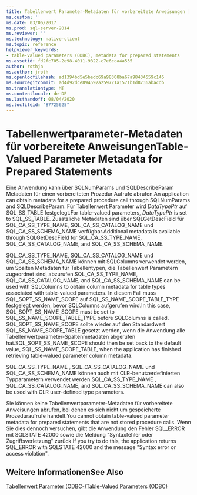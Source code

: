 ```yaml
---
title: Tabellenwert Parameter-Metadaten für vorbereitete Anweisungen | Microsoft-Dokumentation
ms.custom: ''
ms.date: 03/06/2017
ms.prod: sql-server-2014
ms.reviewer: ''
ms.technology: native-client
ms.topic: reference
helpviewer_keywords:
- table-valued parameters (ODBC), metadata for prepared statements
ms.assetid: fd2fc705-2e98-4011-9822-c7e6cca4a535
author: rothja
ms.author: jroth
ms.openlocfilehash: ad1394bd5e5bedc69a98308ba67a98434559c146
ms.sourcegitcommit: ad4d92dce894592a259721a1571b1d8736abacdb
ms.translationtype: MT
ms.contentlocale: de-DE
ms.lasthandoff: 08/04/2020
ms.locfileid: "87725625"
---
```

# <a name="table-valued-parameter-metadata-for-prepared-statements"></a><span data-ttu-id="b999e-102">Tabellenwertparameter-Metadaten für vorbereitete Anweisungen</span><span class="sxs-lookup"><span data-stu-id="b999e-102">Table-Valued Parameter Metadata for Prepared Statements</span></span>
  <span data-ttu-id="b999e-103">Eine Anwendung kann über SQLNumParams und SQLDescribeParam Metadaten für einen vorbereiteten Prozedur Aufrufe abrufen.</span><span class="sxs-lookup"><span data-stu-id="b999e-103">An application can obtain metadata for a prepared procedure call through SQLNumParams and SQLDescribeParam.</span></span> <span data-ttu-id="b999e-104">Für Tabellenwert Parameter wird *DataTypePtr* auf SQL_SS_TABLE festgelegt.</span><span class="sxs-lookup"><span data-stu-id="b999e-104">For table-valued parameters, *DataTypePtr* is set to SQL_SS_TABLE.</span></span> <span data-ttu-id="b999e-105">Zusätzliche Metadaten sind über SQLGetDescField für SQL_CA_SS_TYPE_NAME, SQL_CA_SS_CATALOG_NAME und SQL_CA_SS_SCHEMA_NAME verfügbar.</span><span class="sxs-lookup"><span data-stu-id="b999e-105">Additional metadata is available through SQLGetDescField for SQL_CA_SS_TYPE_NAME, SQL_CA_SS_CATALOG_NAME, and SQL_CA_SS_SCHEMA_NAME.</span></span>  
  
 <span data-ttu-id="b999e-106">SQL_CA_SS_TYPE_NAME, SQL_CA_SS_CATALOG_NAME und SQL_CA_SS_SCHEMA_NAME können mit SQLColumns verwendet werden, um Spalten Metadaten für Tabellentypen, die Tabellenwert Parametern zugeordnet sind, abzurufen.</span><span class="sxs-lookup"><span data-stu-id="b999e-106">SQL_CA_SS_TYPE_NAME, SQL_CA_SS_CATALOG_NAME, and SQL_CA_SS_SCHEMA_NAME can be used with SQLColumns to obtain column metadata for table types associated with table-valued parameters.</span></span> <span data-ttu-id="b999e-107">In diesem Fall muss SQL_SOPT_SS_NAME_SCOPE auf SQL_SS_NAME_SCOPE_TABLE_TYPE festgelegt werden, bevor SQLColumns aufgerufen wird.</span><span class="sxs-lookup"><span data-stu-id="b999e-107">In this case, SQL_SOPT_SS_NAME_SCOPE must be set to SQL_SS_NAME_SCOPE_TABLE_TYPE before SQLColumns is called.</span></span> <span data-ttu-id="b999e-108">SQL_SOPT_SS_NAME_SCOPE sollte wieder auf den Standardwert SQL_SS_NAME_SCOPE_TABLE gesetzt werden, wenn die Anwendung alle Tabellenwertparameter-Spaltenmetadaten abgerufen hat.</span><span class="sxs-lookup"><span data-stu-id="b999e-108">SQL_SOPT_SS_NAME_SCOPE should then be set back to the default value, SQL_SS_NAME_SCOPE_TABLE, when the application has finished retrieving table-valued parameter column metadata.</span></span>  
  
 <span data-ttu-id="b999e-109">SQL_CA_SS_TYPE_NAME , SQL_CA_SS_CATALOG_NAME und SQL_CA_SS_SCHEMA_NAME können auch mit CLR-benutzerdefinierten Typparametern verwendet werden.</span><span class="sxs-lookup"><span data-stu-id="b999e-109">SQL_CA_SS_TYPE_NAME , SQL_CA_SS_CATALOG_NAME, and SQL_CA_SS_SCHEMA_NAME can also be used with CLR user-defined type parameters.</span></span>  
  
 <span data-ttu-id="b999e-110">Sie können keine Tabellenwertparameter-Metadaten für vorbereitete Anweisungen abrufen, bei denen es sich nicht um gespeicherte Prozeduraufrufe handelt.</span><span class="sxs-lookup"><span data-stu-id="b999e-110">You cannot obtain table-valued parameter metadata for prepared statements that are not stored procedure calls.</span></span> <span data-ttu-id="b999e-111">Wenn Sie dies dennoch versuchen, gibt die Anwendung den Fehler SQL_ERROR mit SQLSTATE 42000 sowie die Meldung "Syntaxfehler oder Zugriffsverletzung" zurück.</span><span class="sxs-lookup"><span data-stu-id="b999e-111">If you try to do this, the application returns SQL_ERROR with SQLSTATE 42000 and the message "Syntax error or access violation".</span></span>  
  
## <a name="see-also"></a><span data-ttu-id="b999e-112">Weitere Informationen</span><span class="sxs-lookup"><span data-stu-id="b999e-112">See Also</span></span>  
 [<span data-ttu-id="b999e-113">Tabellenwert Parameter &#40;ODBC-&#41;</span><span class="sxs-lookup"><span data-stu-id="b999e-113">Table-Valued Parameters &#40;ODBC&#41;</span></span>](table-valued-parameters-odbc.md)  
  
  
